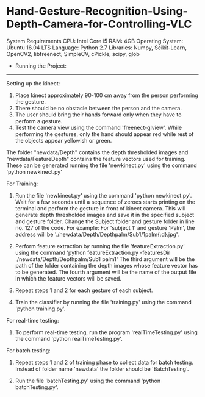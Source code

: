 # Hand-Gesture-Recognition-Using-Depth-Camera-for-Controlling-VLC

System Requirements
CPU: Intel Core i5
RAM: 4GB
Operating System: Ubuntu 16.04 LTS
Language: Python 2.7
Libraries: Numpy, Scikit-Learn, OpenCV2, libfreenect, SimpleCV, cPickle, scipy, glob
* Running the Project:
----------------------
Setting up the kinect:
1. Place kinect approximately 90-100 cm away from the person performing the gesture. 
2. There should be no obstacle between the person and the camera. 
3. The user should bring their hands forward only when they have to perform a gesture. 
4. Test the camera view using the command 'freenect-glview'. While performing the gestures, only the hand should appear red while rest of the objects appear yellowish or green.

The folder "newdata/Depth" contains the depth thresholded images and "newdata/FeatureDepth" contains the feature vectors used for training. These can be generated running the file 'newkinect.py' using the command 'python newkinect.py'

For Training:
1. Run the file 'newkinect.py' using the command 'python newkinect.py'. Wait for a few seconds until a sequence of zeroes starts printing on the terminal and perform the gesture in front of kinect camera. This will generate depth thresholded images and save it in the specified subject and gesture folder. Change the Subject folder and gesture folder in line no. 127 of the code. For example: For 'subject 1' and gesture 'Palm', the address will be './newdata/Depth/Depthpalm/Sub1/1palm{:d}.jpg'. 

2. Perform feature extraction by running the file 'featureExtraction.py' using the command 'python featureExtraction.py -featuresDir ./newdata/Depth/Depthpalm/Sub1 palm1' The third argument will be the path of the folder containing the depth images whose feature vector has to be generated. The fourth argument will be the name of the output file in which the feature vectors will be saved. 

3. Repeat steps 1 and 2 for each gesture of each subject.

4. Train the classifier by running the file 'training.py' using the command 'python training.py'.

For real-time testing:
1. To perform real-time testing, run the program 'realTimeTesting.py' using the command 'python realTimeTesting.py'.

For batch testing:
1. Repeat steps 1 and 2 of training phase to collect data for batch testing. Instead of folder name 'newdata' the folder should be 'BatchTesting'.

2. Run the file 'batchTesting.py' using the command 'python batchTesting.py'.
